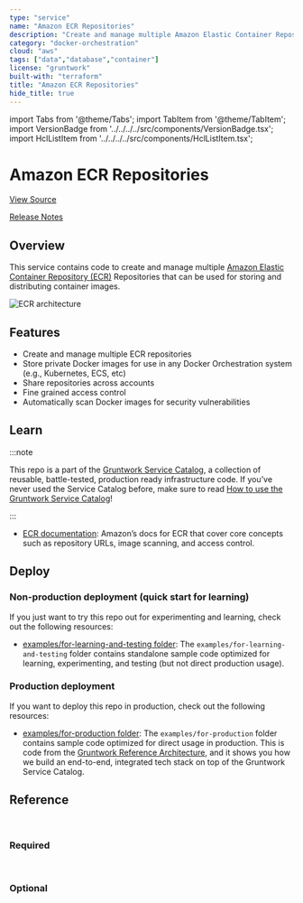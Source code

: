 ```yaml
---
type: "service"
name: "Amazon ECR Repositories"
description: "Create and manage multiple Amazon Elastic Container Repository (ECR) Repositories that can be used to store your Docker images."
category: "docker-orchestration"
cloud: "aws"
tags: ["data","database","container"]
license: "gruntwork"
built-with: "terraform"
title: "Amazon ECR Repositories"
hide_title: true
---
```


import Tabs from '@theme/Tabs';
import TabItem from '@theme/TabItem';
import VersionBadge from '../../../../src/components/VersionBadge.tsx';
import HclListItem from '../../../../src/components/HclListItem.tsx';

<VersionBadge version="0.85.0" lastModifiedVersion="0.68.3"/>

# Amazon ECR Repositories


<a href="https://github.com/gruntwork-io/terraform-aws-service-catalog/tree/master/modules/data-stores/ecr-repos" className="link-button">View Source</a>

<a href="https://github.com/gruntwork-io/terraform-aws-service-catalog/releases?q=data-stores%2Fecr-repos" className="link-button" title="Release notes for only the service catalog versions which impacted this service.">Release Notes</a>

## Overview

This service contains code to create and manage multiple [Amazon Elastic Container Repository (ECR)](https://aws.amazon.com/ecr/)
Repositories that can be used for storing and distributing container images.

![ECR architecture](/img/reference/services/data-storage/ecr-architecture.png)

## Features

*   Create and manage multiple ECR repositories
*   Store private Docker images for use in any Docker Orchestration system (e.g., Kubernetes, ECS, etc)
*   Share repositories across accounts
*   Fine grained access control
*   Automatically scan Docker images for security vulnerabilities

## Learn

:::note

This repo is a part of the [Gruntwork Service Catalog](https://github.com/gruntwork-io/terraform-aws-service-catalog/),
a collection of reusable, battle-tested, production ready infrastructure code.
If you’ve never used the Service Catalog before, make sure to read
[How to use the Gruntwork Service Catalog](https://docs.gruntwork.io/reference/services/intro/overview)!

:::

*   [ECR documentation](https://docs.aws.amazon.com/AmazonECR/latest/userguide/what-is-ecr.html): Amazon’s docs for ECR
    that cover core concepts such as repository URLs, image scanning, and access control.

## Deploy

### Non-production deployment (quick start for learning)

If you just want to try this repo out for experimenting and learning, check out the following resources:

*   [examples/for-learning-and-testing folder](https://github.com/gruntwork-io/terraform-aws-service-catalog/tree/master/examples/for-learning-and-testing): The
    `examples/for-learning-and-testing` folder contains standalone sample code optimized for learning, experimenting, and
    testing (but not direct production usage).

### Production deployment

If you want to deploy this repo in production, check out the following resources:

*   [examples/for-production folder](https://github.com/gruntwork-io/terraform-aws-service-catalog/tree/master/examples/for-production): The `examples/for-production` folder contains sample code
    optimized for direct usage in production. This is code from the
    [Gruntwork Reference Architecture](https://gruntwork.io/reference-architecture/), and it shows you how we build an
    end-to-end, integrated tech stack on top of the Gruntwork Service Catalog.

## Reference

<Tabs>
<TabItem value="inputs" label="Inputs" default>

<br/>

### Required

<HclListItem name="repositories" requirement="required" description="A map of repo names to configurations for that repository." type="any"/>


<br/>


### Optional

<HclListItem name="default_automatic_image_scanning" requirement="optional" description="Whether or not to enable image scanning on all the repos. Can be overridden on a per repo basis by the <a href=#enable_automatic_image_scanning><code>enable_automatic_image_scanning</code></a> property in the repositories map." type="bool" defaultValue="true"/>

<HclListItem name="default_encryption_config" requirement="optional" description="The default encryption configuration to apply to the created ECR repository. When null, the images in the ECR repo will not be encrypted at rest. Can be overridden on a per repo basis by the <a href=#encryption_config><code>encryption_config</code></a> property in the repositories map." type="object" typeDetails="object({
    # The encryption type to use for the repository. Must be AES256 or KMS.
    encryption_type = string
    # The KMS key to use for encrypting the images. Only used when encryption_type is KMS. If not specified, defaults to
    # the default AWS managed key for ECR.
    kms_key = string
  })" defaultValue="{'encryption_type':'AES256','kms_key':null}"/>

<HclListItem name="default_external_account_ids_with_read_access" requirement="optional" description="The default list of AWS account IDs for external AWS accounts that should be able to pull images from these ECR repos. Can be overridden on a per repo basis by the <a href=#external_account_ids_with_read_access><code>external_account_ids_with_read_access</code></a> property in the repositories map." type="list" typeDetails="list(string)" defaultValue="[]"/>

<HclListItem name="default_external_account_ids_with_write_access" requirement="optional" description="The default list of AWS account IDs for external AWS accounts that should be able to pull and push images to these ECR repos. Can be overridden on a per repo basis by the <a href=#external_account_ids_with_write_access><code>external_account_ids_with_write_access</code></a> property in the repositories map." type="list" typeDetails="list(string)" defaultValue="[]"/>

<HclListItem name="default_image_tag_mutability" requirement="optional" description="The tag mutability setting for all the repos. Must be one of: MUTABLE or IMMUTABLE. Can be overridden on a per repo basis by the <a href=#image_tag_mutability><code>image_tag_mutability</code></a> property in the repositories map." type="string" defaultValue="MUTABLE"/>

<HclListItem name="default_lifecycle_policy_rules" requirement="optional" description="Add lifecycle policy to ECR repo." type="any" defaultValue="[]"/>

<HclListItem name="global_tags" requirement="optional" description="A map of tags (where the key and value correspond to tag keys and values) that should be assigned to all ECR repositories." type="map" typeDetails="map(string)" defaultValue="{}"/>

<HclListItem name="replication_regions" requirement="optional" description="List of regions (e.g., us-east-1) to replicate the ECR repository to." type="list" typeDetails="list(string)" defaultValue="[]"/>

</TabItem>
<TabItem value="outputs" label="Outputs">

<br/>

<HclListItem name="ecr_read_policy_actions" requirement="required" description="A list of IAM policy actions necessary for ECR read access."/>

<HclListItem name="ecr_repo_arns" requirement="required" description="A map of repository name to its ECR ARN."/>

<HclListItem name="ecr_repo_urls" requirement="required" description="A map of repository name to its URL."/>

<HclListItem name="ecr_write_policy_actions" requirement="required" description="A list of IAM policy actions necessary for ECR write access."/>

</TabItem>
</Tabs>


<!-- ##DOCS-SOURCER-START
{"sourcePlugin":"service-catalog-api","hash":"33106ee2185766c58fbc9c290b7404f0"}
##DOCS-SOURCER-END -->
